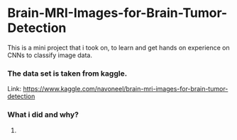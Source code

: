 # Brain-MRI-Images-for-Brain-Tumor-Detection

This is a mini project that i took on, to learn and get hands on experience on CNNs to classify image data.

### The data set is taken from kaggle.

Link: https://www.kaggle.com/navoneel/brain-mri-images-for-brain-tumor-detection

### What i did and why?

1. 
